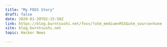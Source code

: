 ```yaml
---
title: "My FOSS Story"
draft: false
date: 2020-01-20T02:15:58Z
link: https://blog.burntsushi.net/foss/?utm_medium=RSS&utm_source=hune
site: blog.burntsushi.net
topic: Hacker News  

---
```

